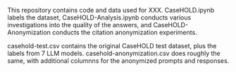 This repository contains code and data used for XXX. CaseHOLD.ipynb labels the dataset, CaseHOLD-Analysis.ipynb conducts various investigations into the quality of the answers, and CaseHOLD-Anonymization conducts the citation anonymization experiments.

casehold-test.csv contains the original CaseHOLD test dataset, plus the labels from 7 LLM models. casehold-anonymization.csv does roughly the same, with additional columnns for the anonymized prompts and responses.
